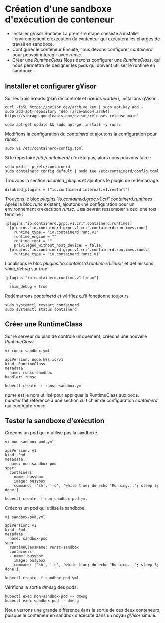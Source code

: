 # Création d'une sandboxe d'exécution de conteneur
- Installer gVisor Runtime
La première étape consiste à installer l'environnement d'exécution du conteneur qui exécutera les charges de travail en sandboxe.
- Configurer le conteneur
Ensuite, nous devons configurer *containerd* pour pouvoir interagir avec *runsc*.
- Créer une *RuntimeClass*
Nous devons configurer une *RuntimeClass*, qui nous permettra de désigner les pods qui doivent utiliser le runtime en sandboxe.

## Installer et configurer gVisor
Sur les trois nœuds (plan de contrôle et nœuds worker), installons gVisor.
```
curl -fsSL https://gvisor.dev/archive.key | sudo apt-key add -
sudo add-apt-repository "deb [arch=amd64,arm64] https://storage.googleapis.com/gvisor/releases release main"
```

```
sudo apt-get update && sudo apt-get install -y runsc
```

Modifions la configuration du *containerd* et ajoutons la configuration pour *runsc*.
```
sudo vi /etc/containerd/config.toml
```

Si le repertoire */etc/containerd/* n'existe pas, alors nous pouvons faire :
```
sudo mkdir -p /etc/containerd
sudo containerd config default | sudo tee /etc/containerd/config.toml
```

Trouvons la section *disabled_plugins* et ajoutons le plugin de redémarrage.
```
disabled_plugins = ["io.containerd.internal.v1.restart"]
```

Trouvons le bloc *plugins."io.containerd.grpc.v1.cri".containerd.runtimes* . Après le bloc *runc* existant, ajoutons une configuration pour un environnement d'exécution *runsc*. Cela devrait ressembler à ceci une fois terminé :
```
[plugins."io.containerd.grpc.v1.cri".containerd.runtimes]
  [plugins."io.containerd.grpc.v1.cri".containerd.runtimes.runc]
    runtime_type = "io.containerd.runc.v1"
    runtime_engine = ""
    runtime_root = ""
    privileged_without_host_devices = false
  [plugins."io.containerd.grpc.v1.cri".containerd.runtimes.runsc]
    runtime_type = "io.containerd.runsc.v1"
```

Localisons le bloc *plugins."io.containerd.runtime.v1.linux"* et définissons *shim_debug* sur *true* .
```
[plugins."io.containerd.runtime.v1.linux"]
  ...
  shim_debug = true
```

Redémarrons *containerd* et vérifiez qu'il fonctionne toujours.
```
sudo systemctl restart containerd
sudo systemctl status containerd
```

## Créer une RuntimeClass
Sur le serveur du plan de contrôle uniquement, créeons une nouvelle *RuntimeClass*.
```
vi runsc-sandbox.yml
```

```
apiVersion: node.k8s.io/v1
kind: RuntimeClass
metadata:
  name: runsc-sandbox
handler: runsc
```

```
kubectl create -f runsc-sandbox.yml
```

*name* est le nom utilisé pour appliquer la RuntimeClass aux pods.<br>
*handler* fait référence à une section du fichier de configuration *containerd* qui configure *runsc* .

## Tester la sandboxe d'exécution
Créeons un pod qui n'utilise pas la sandboxe.
```
vi non-sandbox-pod.yml
```

```
apiVersion: v1
kind: Pod
metadata:
  name: non-sandbox-pod
spec:
  containers:
  - name: busybox
    image: busybox
    command: ['sh', '-c', 'while true; do echo "Running..."; sleep 5; done']
```

```
kubectl create -f non-sandbox-pod.yml
```

Créeons un pod qui utilise la sandboxe.
```
vi sandbox-pod.yml
```

```
apiVersion: v1
kind: Pod
metadata:
  name: sandbox-pod
spec:
  runtimeClassName: runsc-sandbox
  containers:
  - name: busybox
    image: busybox
    command: ['sh', '-c', 'while true; do echo "Running..."; sleep 5; done']
```

```
kubectl create -f sandbox-pod.yml
```

Vérifions la sortie *dmesg* des pods.
```
kubectl exec non-sandbox-pod -- dmesg
kubectl exec sandbox-pod -- dmesg
```

Nous verrons une grande différence dans la sortie de ces deux conteneurs, puisque le conteneur en sandbox s'exécute dans un noyau *gVisor* simulé.